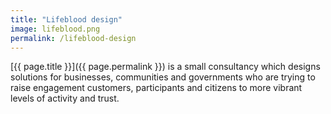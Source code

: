 ```yaml
---
title: "Lifeblood design"
image: lifeblood.png
permalink: /lifeblood-design
---
```

[{{ page.title }}]({{ page.permalink }}) is a small consultancy which designs solutions for businesses, communities and governments who are trying to raise engagement customers, participants and citizens to more vibrant levels of activity and trust.
